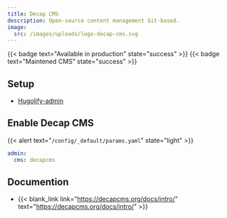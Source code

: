 ```yaml
---
title: Decap CMS
description: Open-source content management Git-based.
image:
  src: /images/uploads/logo-decap-cms.svg
---
```

{{< badge text="Available in production" state="success" >}}
{{< badge text="Maintened CMS" state="success" >}}

## Setup

- [Hugolify-admin](../setup/)

## Enable Decap CMS


{{< alert text="`/config/_default/params.yaml`" state="light" >}}

```yaml
admin:
  cms: decapcms
```

## Documention

- {{< blank_link link="https://decapcms.org/docs/intro/" text="https://decapcms.org/docs/intro/" >}}
